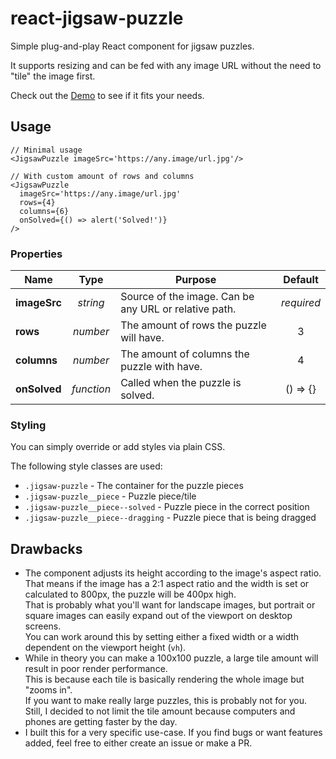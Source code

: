 # react-jigsaw-puzzle
Simple plug-and-play React component for jigsaw puzzles.

It supports resizing and can be fed with any image URL without the need to "tile" the image first.

Check out the [Demo](https://react-jigsaw-puzzle.web.app/) to see if it fits your needs.

## Usage

```tsx
// Minimal usage
<JigsawPuzzle imageSrc='https://any.image/url.jpg'/>
```

```tsx
// With custom amount of rows and columns
<JigsawPuzzle
  imageSrc='https://any.image/url.jpg'
  rows={4}
  columns={6}
  onSolved={() => alert('Solved!')}
/>
```

### Properties

| Name | Type | Purpose | Default |
|---|:---:|---|:---:|
| **imageSrc** | *string* | Source of the image. Can be any URL or relative path. | *required* |
| **rows** | *number* | The amount of rows the puzzle will have. | 3 |
| **columns** | *number* | The amount of columns the puzzle with have. | 4 |
| **onSolved** | *function* | Called when the puzzle is solved. | () => {} |  

### Styling

You can simply override or add styles via plain CSS.

The following style classes are used:
* `.jigsaw-puzzle` - The container for the puzzle pieces
* `.jigsaw-puzzle__piece` - Puzzle piece/tile
* `.jigsaw-puzzle__piece--solved` - Puzzle piece in the correct position
* `.jigsaw-puzzle__piece--dragging` - Puzzle piece that is being dragged

## Drawbacks
* The component adjusts its height according to the image's aspect ratio.
That means if the image has a 2:1 aspect ratio and the width is set or calculated to 800px, the puzzle will be 400px high.<br/>
That is probably what you'll want for landscape images, but portrait or square images can easily expand out of the viewport on desktop screens.<br/>
You can work around this by setting either a fixed width or a width dependent on the viewport height (`vh`).
* While in theory you can make a 100x100 puzzle, a large tile amount will result in poor render performance.<br/>
This is because each tile is basically rendering the whole image but "zooms in".<br/>
If you want to make really large puzzles, this is probably not for you. Still, I decided to not limit the tile amount because computers and phones are getting faster by the day.
* I built this for a very specific use-case. If you find bugs or want features added, feel free to either create an issue or make a PR.
